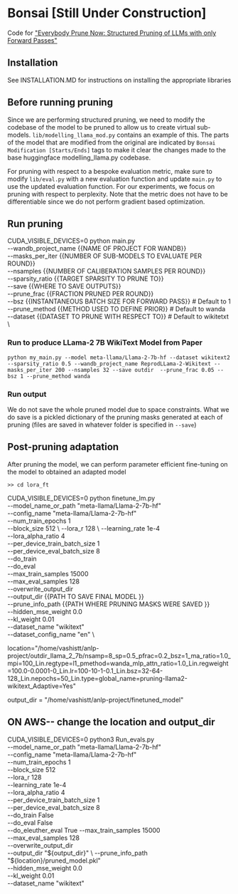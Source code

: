 # Bonsai [Still Under Construction]
Code for ["Everybody Prune Now: Structured Pruning of LLMs with only Forward Passes"](https://arxiv.org/abs/2402.05406)

## Installation
See INSTALLATION.MD for instructions on installing the appropriate libraries

## Before running pruning
Since we are performing structured pruning, we need to modify the codebase of the model to be pruned to allow us to create virtual sub-models. `lib/modelling_llama_mod.py` contains an example of this.
The parts of the model that are modified from the original are indicated by ``Bonsai Modification [Starts/Ends]`` tags to make it clear the changes made to the base huggingface modelling_llama.py codebase.

For pruning with respect to a bespoke evaluation metric, make sure to modify `lib/eval.py` with a new evaluation function and update `main.py` to use the updated evaluation function. For our experiments, we focus on
pruning with respect to perplexity. Note that the metric does not have to be differentiable since we do not perform gradient based optimization.

## Run pruning
CUDA_VISIBLE_DEVICES=0 python main.py \
  --wandb_project_name {{NAME OF PROJECT FOR WANDB}} \
  --masks_per_iter {{NUMBER OF SUB-MODELS TO EVALUATE PER ROUND}} \
  --nsamples {{NUMBER OF CALIBERATION SAMPLES PER ROUND}}  \
  --sparsity_ratio {{TARGET SPARSITY TO PRUNE TO}}  \
  --save {{WHERE TO SAVE OUTPUTS}}   \
  --prune_frac {{FRACTION PRUNED PER ROUND}}  \
  --bsz {{INSTANTANEOUS BATCH SIZE FOR FORWARD PASS}} # Default to 1 \
  --prune_method {{METHOD USED TO DEFINE PRIOR}} # Default to wanda  \
  --dataset {{DATASET TO PRUNE WITH RESPECT TO}} # Default to wikitetxt  \

### Run to produce LLama-2 7B WikiText Model from Paper
`python my_main.py --model meta-llama/Llama-2-7b-hf --dataset wikitext2 --sparsity_ratio 0.5 --wandb_project_name ReprodLLama-2-Wikitext --masks_per_iter 200 --nsamples 32 --save outdir  --prune_frac 0.05 --bsz 1 --prune_method wanda`

### Run output
We do not save the whole pruned model due to space constraints. What we do save is a pickled dictionary of the pruning masks generated at each of pruning (files are saved in whatever folder is specified in `--save`)

## Post-pruning adaptation
After pruning the model, we can perform parameter efficient fine-tuning on the model to obtained an adapted model

`>> cd lora_ft`

CUDA_VISIBLE_DEVICES=0 python finetune_lm.py \
	--model_name_or_path "meta-llama/Llama-2-7b-hf" \
	--config_name "meta-llama/Llama-2-7b-hf" \
	--num_train_epochs 1 \
	--block_size 512 \ 
	--lora_r 128 \ 
	--learning_rate 1e-4 \
	--lora_alpha_ratio 4 \
	--per_device_train_batch_size 1 \
	--per_device_eval_batch_size 8 \
	--do_train \
	--do_eval \
	--max_train_samples 15000 \
	--max_eval_samples 128 \
	--overwrite_output_dir \
	--output_dir  {{PATH TO SAVE FINAL MODEL }}  \
	--prune_info_path {{PATH WHERE PRUNING MASKS WERE SAVED }} \
	--hidden_mse_weight 0.0 \
	--kl_weight 0.01 \
	--dataset_name "wikitext" \
	--dataset_config_name "en" \



location="/home/vashistt/anlp-project/outdir_llama_2_7b/nsamp=8_sp=0.5_pfrac=0.2_bsz=1_ma_ratio=1.0_mpi=100_Lin.regtype=l1_pmethod=wanda_mlp_attn_ratio=1.0_Lin.regweight=100.0-0.0001-0_Lin.lr=100-10-1-0.1_Lin.bsz=32-64-128_Lin.nepochs=50_Lin.type=global_name=pruning-llama2-wikitext_Adaptive=Yes"

output_dir = "/home/vashistt/anlp-project/finetuned_model"


## ON AWS-- change the location and output_dir

CUDA_VISIBLE_DEVICES=0 python3 Run_evals.py \
	--model_name_or_path "meta-llama/Llama-2-7b-hf" \
	--config_name "meta-llama/Llama-2-7b-hf" \
	--num_train_epochs 1 \
	--block_size 512 \
	--lora_r 128 \
	--learning_rate 1e-4 \
	--lora_alpha_ratio 4 \
	--per_device_train_batch_size 1 \
	--per_device_eval_batch_size 8 \
	--do_train False \
	--do_eval False \
	--do_eleuther_eval True
	--max_train_samples 15000 \
	--max_eval_samples 128 \
	--overwrite_output_dir \
	--output_dir "${output_dir}" \
	--prune_info_path "${location}/pruned_model.pkl" \
	--hidden_mse_weight 0.0 \
	--kl_weight 0.01 \
	--dataset_name "wikitext"